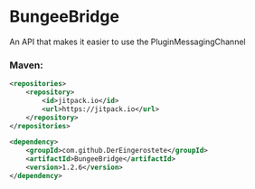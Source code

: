 # BungeeBridge
An API that makes it easier to use the PluginMessagingChannel

### Maven:
```xml
<repositories>
    <repository>
        <id>jitpack.io</id>
        <url>https://jitpack.io</url>
    </repository>
</repositories>
```
```xml
<dependency>
    <groupId>com.github.DerEingerostete</groupId>
    <artifactId>BungeeBridge</artifactId>
    <version>1.2.6</version>
</dependency>
```
